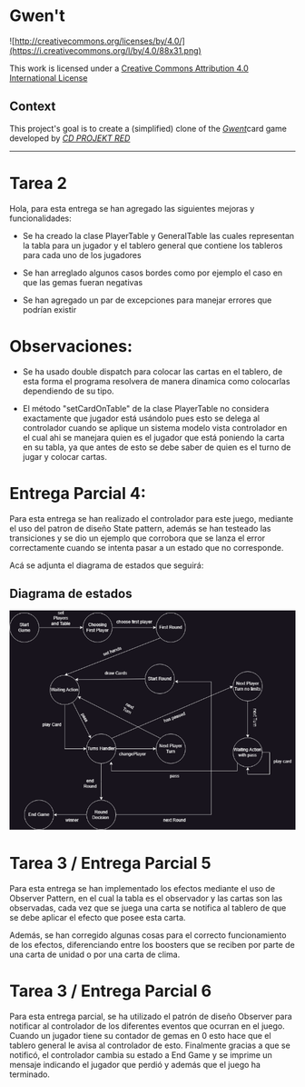 # Gwen't

![http://creativecommons.org/licenses/by/4.0/](https://i.creativecommons.org/l/by/4.0/88x31.png)

This work is licensed under a
[Creative Commons Attribution 4.0 International License](http://creativecommons.org/licenses/by/4.0/)

Context
-------

This project's goal is to create a (simplified) clone of the
[_Gwent_](https://www.playgwent.com/en)card game developed by [_CD PROJEKT RED_](https://cdprojektred.com/en/)

---

# Tarea 2 
Hola, para esta entrega se han agregado las siguientes mejoras y funcionalidades:

* Se ha creado la clase PlayerTable y GeneralTable las cuales representan la tabla para un jugador
  y el tablero general que contiene los tableros para cada uno de los jugadores

* Se han arreglado algunos casos bordes como por ejemplo el caso en que las gemas fueran negativas

* Se han agregado un par de excepciones para manejar errores que podrían existir

# Observaciones:
- Se ha usado double dispatch para colocar las cartas en el tablero,
  de esta forma el programa resolvera de manera dinamica como colocarlas
  dependiendo de su tipo.

- El método "setCardOnTable" de la clase PlayerTable no considera exactamente que jugador está usándolo
  pues esto se delega al controlador cuando se aplique un sistema modelo vista controlador en el cual ahi 
  se manejara quien es el jugador que está poniendo la carta en su tabla, ya que antes de esto se debe 
  saber de quien es el turno de jugar y colocar cartas.

# Entrega Parcial 4:
Para esta entrega se han realizado el controlador para este juego, mediante el uso del patron de diseño 
State pattern, además se han testeado las transiciones y se dio un ejemplo que corrobora que se 
lanza el error correctamente cuando se intenta pasar a un estado que no corresponde.

Acá se adjunta el diagrama de estados que seguirá:

## Diagrama de estados
![Diagrama de estados](docs/diagrama-estados.png)


# Tarea 3 / Entrega Parcial 5
Para esta entrega se han implementado los efectos mediante el uso de Observer Pattern, en el cual la tabla es
el observador y las cartas son las observadas, cada vez que se juega una carta se notifica al tablero de que
se debe aplicar el efecto que posee esta carta. 

Además, se han corregido algunas cosas para el correcto funcionamiento de los efectos, diferenciando entre
los boosters que se reciben por parte de una carta de unidad o por una carta de clima.

# Tarea 3 / Entrega Parcial 6

Para esta entrega parcial, se ha utilizado el patrón de diseño Observer para notificar al controlador 
de los diferentes eventos que ocurran en el juego. Cuando un jugador tiene su contador de gemas en 0 esto hace 
que el tablero general le avisa al controlador de esto. Finalmente gracias a que se notificó, el controlador
cambia su estado a End Game y se imprime un mensaje indicando el jugador que perdió y además que el juego ha terminado.
